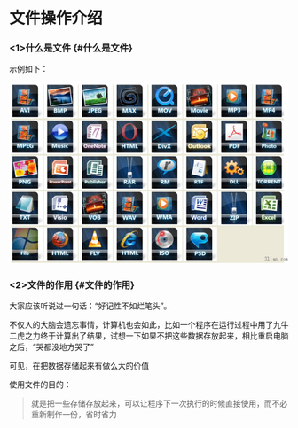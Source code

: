 # 文件操作介绍

### &lt;1&gt;什么是文件 {#什么是文件}

示例如下：

![](/file/images/6.1-01.png)

### &lt;2&gt;文件的作用 {#文件的作用}

大家应该听说过一句话：“好记性不如烂笔头”。

不仅人的大脑会遗忘事情，计算机也会如此，比如一个程序在运行过程中用了九牛二虎之力终于计算出了结果，试想一下如果不把这些数据存放起来，相比重启电脑之后，“哭都没地方哭了”

可见，在把数据存储起来有做么大的价值

使用文件的目的：

> 就是把一些存储存放起来，可以让程序下一次执行的时候直接使用，而不必重新制作一份，省时省力



